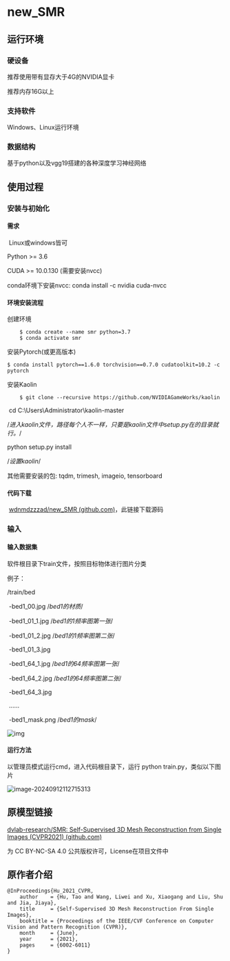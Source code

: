 # new_SMR

## 运行环境

### 硬设备

推荐使用带有显存大于4G的NVIDIA显卡

推荐内存16G以上



### 支持软件

  Windows、Linux运行环境

### 数据结构

  基于python以及vgg19搭建的各种深度学习神经网络

## 使用过程

### 安装与初始化

#### 需求

​    Linux或windows皆可

Python >= 3.6

CUDA >= 10.0.130 (需要安装nvcc)

  conda环境下安装nvcc: conda install -c nvidia cuda-nvcc

#### 环境安装流程

  创建环境

```
    $ conda create --name smr python=3.7
    $ conda activate smr
```

  安装Pytorch(或更高版本)

```
$ conda install pytorch==1.6.0 torchvision==0.7.0 cudatoolkit=10.2 -c pytorch
```

  安装Kaolin

```
    $ git clone --recursive https://github.com/NVIDIAGameWorks/kaolin
```

​    cd C:\Users\Administrator\kaolin-master

/*进入kaolin文件，路径每个人不一样，只要是kaolin文件中setup.py在的目录就行。*/

python setup.py install

/*设置kaolin*/

  其他需要安装的包: tqdm, trimesh, imageio, tensorboard

####   代码下载

​    [wdnmdzzzad/new_SMR (github.com)](https://github.com/wdnmdzzzad/new_SMR)，此链接下载源码

### 输入

#### 输入数据集

软件根目录下train文件，按照目标物体进行图片分类

例子：

/train/bed

​    -bed1_00.jpg /*bed1的材质*/

​    -bed1_01_1.jpg /*bed1的1频率图第一张*/

​    -bed1_01_2.jpg /*bed1的1频率图第二张*/

​    -bed1_01_3.jpg 

​    -bed1_64_1.jpg /*bed1的64频率图第一张*/

​    -bed1_64_2.jpg /*bed1的64频率图第二张*/

​    -bed1_64_3.jpg

​    ……

​    -bed1_mask.png /*bed1的mask*/

![img](./README.asserts/clip_image002.jpg)

#### 运行方法

以管理员模式运行cmd，进入代码根目录下，运行 python train.py，类似以下图片

![image-20240912112715313](./README.asserts/image-20240912112715313.png)

## 原模型链接

[dvlab-research/SMR: Self-Supervised 3D Mesh Reconstruction from Single Images (CVPR2021) (github.com)](https://github.com/dvlab-research/SMR)

为 CC BY-NC-SA 4.0 公共版权许可，License在项目文件中

## 原作者介绍

```
@InProceedings{Hu_2021_CVPR,
    author    = {Hu, Tao and Wang, Liwei and Xu, Xiaogang and Liu, Shu and Jia, Jiaya},
    title     = {Self-Supervised 3D Mesh Reconstruction From Single Images},
    booktitle = {Proceedings of the IEEE/CVF Conference on Computer Vision and Pattern Recognition (CVPR)},
    month     = {June},
    year      = {2021},
    pages     = {6002-6011}
}
```

